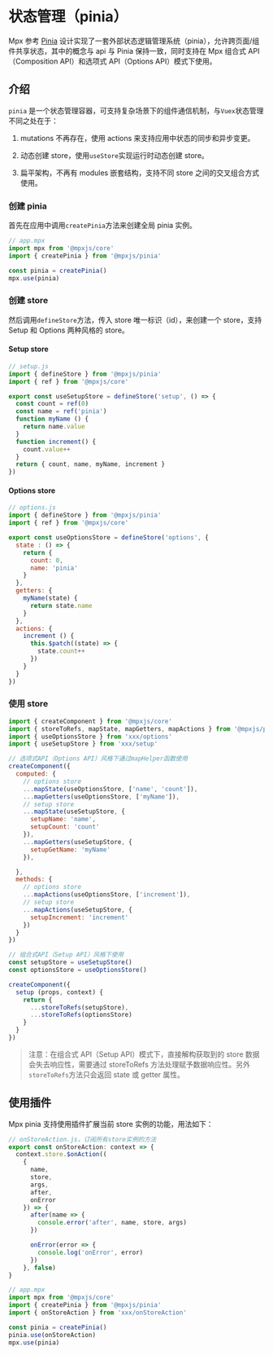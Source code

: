 # 状态管理（pinia）

Mpx 参考 [Pinia](https://pinia.vuejs.org/) 设计实现了一套外部状态逻辑管理系统（pinia），允许跨页面/组件共享状态，其中的概念与 api 与 Pinia 保持一致，同时支持在 Mpx 组合式 API（Composition API）和选项式 API（Options API）模式下使用。

## 介绍

`pinia` 是一个状态管理容器，可支持复杂场景下的组件通信机制，与`Vuex`状态管理不同之处在于：

1. mutations 不再存在，使用 actions 来支持应用中状态的同步和异步变更。

2. 动态创建 store，使用`useStore`实现运行时动态创建 store。

3. 扁平架构，不再有 modules 嵌套结构，支持不同 store 之间的交叉组合方式使用。

### 创建 pinia

首先在应用中调用`createPinia`方法来创建全局 pinia 实例。

``` js
// app.mpx
import mpx from '@mpxjs/core'
import { createPinia } from '@mpxjs/pinia'

const pinia = createPinia()
mpx.use(pinia)
```
### 创建 store

然后调用`defineStore`方法，传入 store 唯一标识（id），来创建一个 store，支持 Setup 和 Options 两种风格的 store。

#### Setup store

``` js
// setup.js
import { defineStore } from '@mpxjs/pinia'
import { ref } from '@mpxjs/core'

export const useSetupStore = defineStore('setup', () => {
  const count = ref(0)
  const name = ref('pinia')
  function myName () {
    return name.value
  }
  function increment() {
    count.value++
  }
  return { count, name, myName, increment }
})
```
#### Options store

``` js
// options.js
import { defineStore } from '@mpxjs/pinia'
import { ref } from '@mpxjs/core'

export const useOptionsStore = defineStore('options', {
  state : () => {
    return {
      count: 0,
      name: 'pinia'
    }
  },
  getters: {
    myName(state) {
      return state.name
    }
  },
  actions: {
    increment () {
      this.$patch((state) => {
        state.count++
      })
    }
  }
})
```
### 使用 store

``` js
import { createComponent } from '@mpxjs/core'
import { storeToRefs, mapState, mapGetters, mapActions } from '@mpxjs/pinia'
import { useOptionsStore } from 'xxx/options'
import { useSetupStore } from 'xxx/setup'

// 选项式API（Options API）风格下通过mapHelper函数使用
createComponent({
  computed: {
    // options store
    ...mapState(useOptionsStore, ['name', 'count']),
    ...mapGetters(useOptionsStore, ['myName']),
    // setup store
    ...mapState(useSetupStore, {
      setupName: 'name',
      setupCount: 'count'
    }),
    ...mapGetters(useSetupStore, {
      setupGetName: 'myName'
    }),

  },
  methods: {
    // options store
    ...mapActions(useOptionsStore, ['increment']),
    // setup store
    ...mapActions(useSetupStore, {
      setupIncrement: 'increment'
    })
  }
})

// 组合式API（Setup API）风格下使用
const setupStore = useSetupStore()
const optionsStore = useOptionsStore()

createComponent({
  setup (props, context) {
    return {
      ...storeToRefs(setupStore),
      ...storeToRefs(optionsStore)
    }
  }
})
```
> 注意：在组合式 API（Setup API）模式下，直接解构获取到的 store 数据会失去响应性，需要通过 storeToRefs 方法处理赋予数据响应性。另外`storeToRefs`方法只会返回 state 或 getter 属性。

## 使用插件

Mpx pinia 支持使用插件扩展当前 store 实例的功能，用法如下：

``` js
// onStoreAction.js，订阅所有store实例的方法
export const onStoreAction: context => {
  context.store.$onAction((
    {
      name,
      store,
      args,
      after,
      onError
    }) => {
      after(name => {
        console.error('after', name, store, args)
      })

      onError(error => {
        console.log('onError', error)
      })
    }, false)
}

// app.mpx
import mpx from '@mpxjs/core'
import { createPinia } from '@mpxjs/pinia'
import { onStoreAction } from 'xxx/onStoreAction'

const pinia = createPinia()
pinia.use(onStoreAction)
mpx.use(pinia)
```








